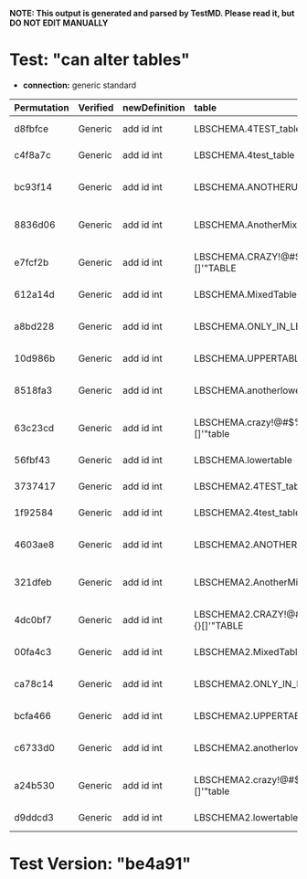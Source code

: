 **NOTE: This output is generated and parsed by TestMD. Please read it, but DO NOT EDIT MANUALLY**

# Test: "can alter tables" #

- **connection:** generic standard

| Permutation | Verified | newDefinition | table                                   | OPERATIONS
| :---------- | :------- | :------------ | :-------------------------------------- | :------
| d8fbfce     | Generic  | add id int    | LBSCHEMA.4TEST_table                    | **plan**: ALTER TABLE "LBSCHEMA"."4TEST_table" add id int
| c4f8a7c     | Generic  | add id int    | LBSCHEMA.4test_table                    | **plan**: ALTER TABLE "LBSCHEMA"."4test_table" add id int
| bc93f14     | Generic  | add id int    | LBSCHEMA.ANOTHERUPPERTABLE              | **plan**: ALTER TABLE "LBSCHEMA"."ANOTHERUPPERTABLE" add id int
| 8836d06     | Generic  | add id int    | LBSCHEMA.AnotherMixedTable              | **plan**: ALTER TABLE "LBSCHEMA"."AnotherMixedTable" add id int
| e7fcf2b     | Generic  | add id int    | LBSCHEMA.CRAZY!@#\$%^&*()_+{}[]'"TABLE  | **plan**: ALTER TABLE "LBSCHEMA"."CRAZY!@#\$%^&*()_+{}[]'""TABLE" add id int
| 612a14d     | Generic  | add id int    | LBSCHEMA.MixedTable                     | **plan**: ALTER TABLE "LBSCHEMA"."MixedTable" add id int
| a8bd228     | Generic  | add id int    | LBSCHEMA.ONLY_IN_LBSCHEMA               | **plan**: ALTER TABLE "LBSCHEMA"."ONLY_IN_LBSCHEMA" add id int
| 10d986b     | Generic  | add id int    | LBSCHEMA.UPPERTABLE                     | **plan**: ALTER TABLE "LBSCHEMA"."UPPERTABLE" add id int
| 8518fa3     | Generic  | add id int    | LBSCHEMA.anotherlowertable              | **plan**: ALTER TABLE "LBSCHEMA"."anotherlowertable" add id int
| 63c23cd     | Generic  | add id int    | LBSCHEMA.crazy!@#\$%^&*()_+{}[]'"table  | **plan**: ALTER TABLE "LBSCHEMA"."crazy!@#\$%^&*()_+{}[]'""table" add id int
| 56fbf43     | Generic  | add id int    | LBSCHEMA.lowertable                     | **plan**: ALTER TABLE "LBSCHEMA"."lowertable" add id int
| 3737417     | Generic  | add id int    | LBSCHEMA2.4TEST_table                   | **plan**: ALTER TABLE "LBSCHEMA2"."4TEST_table" add id int
| 1f92584     | Generic  | add id int    | LBSCHEMA2.4test_table                   | **plan**: ALTER TABLE "LBSCHEMA2"."4test_table" add id int
| 4603ae8     | Generic  | add id int    | LBSCHEMA2.ANOTHERUPPERTABLE             | **plan**: ALTER TABLE "LBSCHEMA2"."ANOTHERUPPERTABLE" add id int
| 321dfeb     | Generic  | add id int    | LBSCHEMA2.AnotherMixedTable             | **plan**: ALTER TABLE "LBSCHEMA2"."AnotherMixedTable" add id int
| 4dc0bf7     | Generic  | add id int    | LBSCHEMA2.CRAZY!@#\$%^&*()_+{}[]'"TABLE | **plan**: ALTER TABLE "LBSCHEMA2"."CRAZY!@#\$%^&*()_+{}[]'""TABLE" add id int
| 00fa4c3     | Generic  | add id int    | LBSCHEMA2.MixedTable                    | **plan**: ALTER TABLE "LBSCHEMA2"."MixedTable" add id int
| ca78c14     | Generic  | add id int    | LBSCHEMA2.ONLY_IN_LBSCHEMA2             | **plan**: ALTER TABLE "LBSCHEMA2"."ONLY_IN_LBSCHEMA2" add id int
| bcfa466     | Generic  | add id int    | LBSCHEMA2.UPPERTABLE                    | **plan**: ALTER TABLE "LBSCHEMA2"."UPPERTABLE" add id int
| c6733d0     | Generic  | add id int    | LBSCHEMA2.anotherlowertable             | **plan**: ALTER TABLE "LBSCHEMA2"."anotherlowertable" add id int
| a24b530     | Generic  | add id int    | LBSCHEMA2.crazy!@#\$%^&*()_+{}[]'"table | **plan**: ALTER TABLE "LBSCHEMA2"."crazy!@#\$%^&*()_+{}[]'""table" add id int
| d9ddcd3     | Generic  | add id int    | LBSCHEMA2.lowertable                    | **plan**: ALTER TABLE "LBSCHEMA2"."lowertable" add id int

# Test Version: "be4a91" #